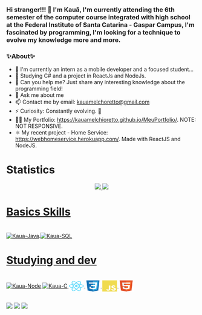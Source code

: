 ### Hi stranger!!! 👋 I'm Kauã, I'm currently attending the 6th semester of the computer course integrated with high school at the Federal Institute of Santa Catarina - Gaspar Campus, I'm fascinated by programming, I'm looking for a technique to evolve my knowledge more and more.

 

### ✨About✨
- 🔭 I'm currently an intern as a mobile developer and a focused student...
- 🌱 Studying C# and a project in ReactJs and NodeJs.
- 🤔 Can you help me? Just share any interesting knowledge about the programming field!
- 💬 Ask me about me
- 📫 Contact me by email: kauamelchoretto@gmail.com
- ⚡ Curiosity: Constantly evolving. 🙂
- 👨‍💻 My Portfolio: https://kauamelchioretto.github.io/MeuPortfolio/. NOTE: NOT RESPONSIVE.
-  ⚛️ My recent project - Home Service: https://webhomeservice.herokuapp.com/. Made with ReactJS and NodeJS.

<h1>Statistics</h1>
<div align="center">
  <a href="https://github.com/KauaMelchioretto">
  <img height="180em" src="https://github-readme-stats.vercel.app/api?username=KauaMelchioretto&show_icons=true&theme=synthwave&include_all_commits=true&count_private=true&border_radius=0px"
       />
  <img height="180em" src="https://github-readme-stats.vercel.app/api/top-langs/?username=KauaMelchioretto&layout=compact&langs_count=7&theme=synthwave&border_radius=0px"/>
</div>
  
  <h1>Basics Skills</h1>
  <div style="display: inline_block"><br>
  <img align="center" alt="Kaua-Java" height="30" width="40" src="https://cdn.jsdelivr.net/gh/devicons/devicon/icons/java/java-original.svg" />
  <img align="center" alt="Kaua-SQL" height="30" width="40" src="https://cdn.jsdelivr.net/gh/devicons/devicon/icons/mysql/mysql-original.svg" />
  </div>
  
  <h1>Studying and dev</h1>
  <div style="display: inline_block"><br>
  <img align="center" alt="Kaua-Node" height="30" width="40" src="https://cdn.jsdelivr.net/gh/devicons/devicon/icons/nodejs/nodejs-original.svg" />
  <img align="center" alt="Kaua-C" height="30" width="40" src="https://cdn.jsdelivr.net/gh/devicons/devicon/icons/csharp/csharp-original.svg" />
  <img align="center" alt="Kaua-React" height="30" width="40" src="https://raw.githubusercontent.com/devicons/devicon/master/icons/react/react-original.svg"/>
  <img align="center" alt="Kaua-CSS" height="30" width="40" src="https://raw.githubusercontent.com/devicons/devicon/master/icons/css3/css3-original.svg"/>
  <img align="center" alt="Kaua-Js" height="30" width="40" src="https://raw.githubusercontent.com/devicons/devicon/master/icons/javascript/javascript-plain.svg"/>
  <img align="center" alt="Kaua-HTML" height="30" width="40" src="https://raw.githubusercontent.com/devicons/devicon/master/icons/html5/html5-original.svg"/>
  </div>
  
  ##
  <div>
  <a href="mailto:kauamelchoretto@gmail.com"><img src="https://img.shields.io/badge/Gmail-D14836?style=for-the-badge&logo=gmail&logoColor=white"/></a>
  <a href="https://api.whatsapp.com/send?phone=5547996191929&text=Voc%C3%AA%20est%C3%A1%20entrando%20em%20contato%20com%20Kau%C3%A3%20Melchioretto%20%3A)"><img src="https://img.shields.io/badge/WhatsApp-25D366?style=for-the-badge&logo=whatsapp&logoColor=white"/></a>
  <a href="https://www.instagram.com/kaua_cmt/"> <img src="https://img.shields.io/badge/Instagram-E4405F?style=for-the-badge&logo=instagram&logoColor=white"/> </a>
  </div>
  
